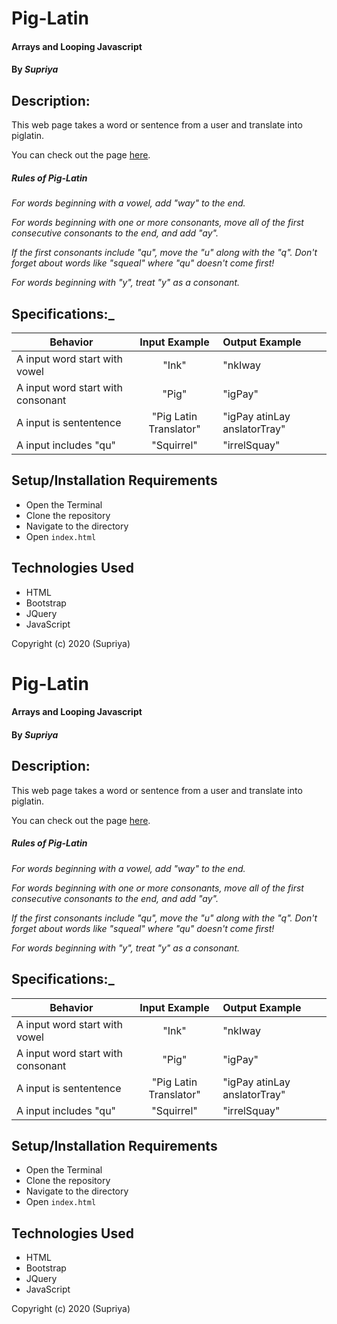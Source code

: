 # **Pig-Latin**

#### Arrays and Looping Javascript

#### By _**Supriya**_

## Description:

This web page takes a word or sentence from a user and translate into piglatin.

You can check out the page [here](https://priyaraj7.github.io/Pig-Latin/).

##### Rules of Pig-Latin

_For words beginning with a vowel, add "way" to the end._

_For words beginning with one or more consonants, move all of the first consecutive consonants to the end, and add "ay"._

_If the first consonants include "qu", move the "u" along with the "q". Don't forget about words like "squeal" where "qu" doesn't come first!_

_For words beginning with "y", treat "y" as a consonant._

## Specifications:\_

| Behavior                          |     Input Example      | Output Example               |
| --------------------------------- | :--------------------: | :--------------------------- |
| A input word start with vowel     |         "Ink"          | "nkIway                      |
| A input word start with consonant |         "Pig"          | "igPay"                      |
| A input is sententence            | "Pig Latin Translator" | "igPay atinLay anslatorTray" |
| A input includes "qu"             |       "Squirrel"       | "irrelSquay"                 |

## Setup/Installation Requirements

- Open the Terminal
- Clone the repository
- Navigate to the directory
- Open `index.html`

## Technologies Used

- HTML
- Bootstrap
- JQuery
- JavaScript

Copyright (c) 2020 (Supriya)

# **Pig-Latin**

#### Arrays and Looping Javascript

#### By _**Supriya**_

## Description:

This web page takes a word or sentence from a user and translate into piglatin.

You can check out the page [here](https://priyaraj7.github.io/Pig-Latin/).

##### Rules of Pig-Latin

_For words beginning with a vowel, add "way" to the end._

_For words beginning with one or more consonants, move all of the first consecutive consonants to the end, and add "ay"._

_If the first consonants include "qu", move the "u" along with the "q". Don't forget about words like "squeal" where "qu" doesn't come first!_

_For words beginning with "y", treat "y" as a consonant._

## Specifications:\_

| Behavior                          |     Input Example      | Output Example               |
| --------------------------------- | :--------------------: | :--------------------------- |
| A input word start with vowel     |         "Ink"          | "nkIway                      |
| A input word start with consonant |         "Pig"          | "igPay"                      |
| A input is sententence            | "Pig Latin Translator" | "igPay atinLay anslatorTray" |
| A input includes "qu"             |       "Squirrel"       | "irrelSquay"                 |

## Setup/Installation Requirements

- Open the Terminal
- Clone the repository
- Navigate to the directory
- Open `index.html`

## Technologies Used

- HTML
- Bootstrap
- JQuery
- JavaScript

Copyright (c) 2020 (Supriya)
